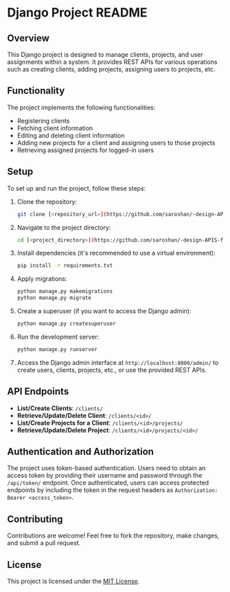 # Django Project README

## Overview
This Django project is designed to manage clients, projects, and user assignments within a system. It provides REST APIs for various operations such as creating clients, adding projects, assigning users to projects, etc.

## Functionality
The project implements the following functionalities:
- Registering clients
- Fetching client information
- Editing and deleting client information
- Adding new projects for a client and assigning users to those projects
- Retrieving assigned projects for logged-in users

## Setup
To set up and run the project, follow these steps:

1. Clone the repository:
    ```bash
    git clone [<repository_url>](https://github.com/saroshan/-design-APIS-for-the-machine-test-using-Django-REST-framework)
    ```

2. Navigate to the project directory:
    ```bash
    cd [<project_directory>](https://github.com/saroshan/-design-APIS-for-the-machine-test-using-Django-REST-framework)
    ```

3. Install dependencies (it's recommended to use a virtual environment):
    ```bash
    pip install -r requirements.txt
    ```

4. Apply migrations:
    ```bash
    python manage.py makemigrations
    python manage.py migrate
    ```

5. Create a superuser (if you want to access the Django admin):
    ```bash
    python manage.py createsuperuser
    ```

6. Run the development server:
    ```bash
    python manage.py runserver
    ```

7. Access the Django admin interface at `http://localhost:8000/admin/` to create users, clients, projects, etc., or use the provided REST APIs.

## API Endpoints
- **List/Create Clients**: `/clients/`
- **Retrieve/Update/Delete Client**: `/clients/<id>/`
- **List/Create Projects for a Client**: `/clients/<id>/projects/`
- **Retrieve/Update/Delete Project**: `/clients/<id>/projects/<id>/`

## Authentication and Authorization
The project uses token-based authentication. Users need to obtain an access token by providing their username and password through the `/api/token/` endpoint. Once authenticated, users can access protected endpoints by including the token in the request headers as `Authorization: Bearer <access_token>`.

## Contributing
Contributions are welcome! Feel free to fork the repository, make changes, and submit a pull request.

## License
This project is licensed under the [MIT License](LICENSE).
